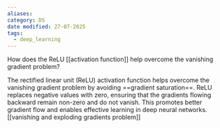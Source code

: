 ```yaml
---
aliases: 
category: DS
date modified: 27-07-2025
tags:
  - deep_learning
---
```

How does the ReLU [[activation function]] help overcome the vanishing gradient problem?

The rectified linear unit (ReLU) activation function helps overcome the vanishing gradient problem by avoiding ==gradient saturation==. ReLU replaces negative values with zero, ensuring that the gradients flowing backward remain non-zero and do not vanish. This promotes better gradient flow and enables effective learning in deep neural networks.
[[vanishing and exploding gradients problem]]